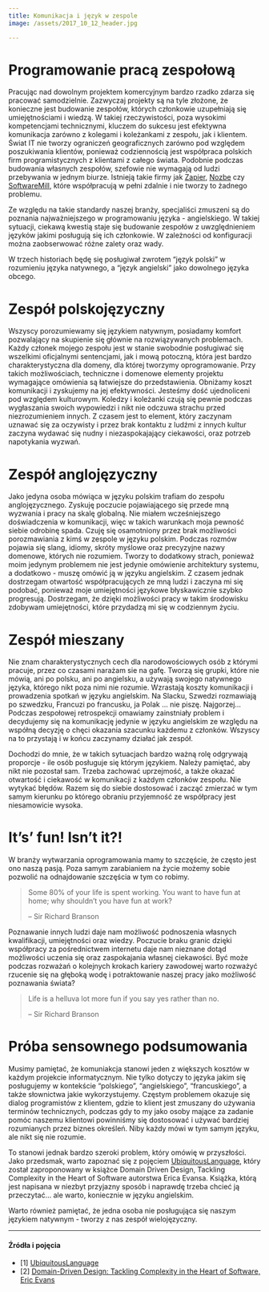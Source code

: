 ```yaml
---
title: Komunikacja i język w zespole
image: /assets/2017_10_12_header.jpg

---
```


# Programowanie pracą zespołową

Pracując nad dowolnym projektem komercyjnym bardzo rzadko zdarza się pracować samodzielnie. Zazwyczaj projekty są na tyle złożone, że konieczne jest budowanie zespołów, których członkowie uzupełniają się umiejętnościami i wiedzą. W takiej rzeczywistości, poza wysokimi kompetencjami technicznymi, kluczem do sukcesu jest efektywna komunikacja zarówno z kolegami i koleżankami z zespołu, jak i klientem. Świat IT nie tworzy ograniczeń geograficznych zarówno pod względem poszukiwania klientów, ponieważ codziennością jest współpraca polskich firm programistycznych z klientami z całego świata. Podobnie podczas budowania własnych zespołów, szefowie nie wymagają od ludzi przebywania w jednym biurze. Istnieją takie firmy jak [Zapier](http://zapier.com), [Nozbe](https://nozbe.com) czy [SoftwareMill](https://softwaremill.com/), które współpracują w pełni zdalnie i nie tworzy to żadnego problemu.

Ze względu na takie standardy naszej branży, specjaliści zmuszeni są do poznania najważniejszego w programowaniu języka - angielskiego. W takiej sytuacji, ciekawą kwestią staje się budowanie zespołów z uwzględnieniem języków jakimi posługują się ich członkowie. W zależności od konfiguracji można zaobserwować różne zalety oraz wady.

W trzech historiach będę się posługiwał zwrotem “język polski” w rozumieniu języka natywnego, a “język angielski” jako dowolnego języka obcego.

# Zespół polskojęzyczny

Wszyscy porozumiewamy się językiem natywnym, posiadamy komfort pozwalający na skupienie się głównie na rozwiązywanych problemach. Każdy członek mojego zespołu jest w stanie swobodnie posługiwać się wszelkimi oficjalnymi sentencjami, jak i mową potoczną, która jest bardzo charakterystyczna dla domeny, dla której tworzymy oprogramowanie. Przy takich możliwościach, techniczne i domenowe elementy projektu wymagające omówienia są łatwiejsze do przedstawienia. Obniżamy koszt komunikacji i zyskujemy na jej efektywności. Jesteśmy dość ujednoliceni pod względem kulturowym. Koledzy i koleżanki czują się pewnie podczas wygłaszania swoich wypowiedzi i nikt nie odczuwa strachu przed niezrozumieniem innych. Z czasem jest to element, który zaczynam uznawać się za oczywisty i przez brak kontaktu z ludźmi z innych kultur zaczyna wydawać się nudny i niezaspokajający ciekawości, oraz potrzeb napotykania wyzwań.

# Zespół anglojęzyczny

Jako jedyna osoba mówiąca w języku polskim trafiam do zespołu anglojęzycznego. Zyskuję poczucie pojawiającego się przede mną wyzwania i pracy na skalę globalną. Nie miałem wcześniejszego doświadczenia w komunikacji, więc w takich warunkach moja pewność siebie odrobinę spada. Czuję się osamotniony przez brak możliwości porozmawiania z kimś w zespole w języku polskim. Podczas rozmów pojawia się slang, idiomy, skróty myślowe oraz precyzyjne nazwy domenowe, których nie rozumiem. Tworzy to dodatkowy strach, ponieważ moim jedynym problemem nie jest jedynie omówienie architektury systemu, a dodatkowo - muszę omówić ją w języku angielskim. Z czasem jednak dostrzegam otwartość współpracujących ze mną ludzi i zaczyna mi się podobać, ponieważ moje umiejętności językowe błyskawicznie szybko progresują. Dostrzegam, że dzięki możliwości pracy w takim środowisku zdobywam umiejętności, które przydadzą mi się w codziennym życiu.

# Zespół mieszany

Nie znam charakterystycznych cech dla narodowościowych osób z którymi pracuje, przez co czasami narażam sie na gafę. Tworzą się grupki, które nie mówią, ani po polsku, ani po angielsku, a używają swojego natywnego języka, którego nikt poza nimi nie rozumie. Wzrastają koszty komunikacji i prowadzenia spotkań w języku angielskim. Na Slacku, Szwedzi rozmawiają po szwedzku, Francuzi po francusku, ja Polak … nie piszę. Najgorzej… Podczas zespołowej retrospekcji omawiamy zainstniały problem i decydujemy się na komunikację jedynie w języku angielskim ze względu na współną decyzję o chęci okazania szacunku każdemu z członków. Wszyscy na to przystają i w końcu zaczynamy działać jak zespół.

Dochodzi do mnie, że w takich sytuacjach bardzo ważną rolę odgrywają proporcje - ile osób posługuje się którym językiem. Należy pamiętać, aby nikt nie pozostał sam. Trzeba zachować uprzejmość, a także okazać otwartość i ciekawość w komunikacji z każdym członków zespołu. Nie wytykać błędów. Razem się do siebie dostosować i zacząć zmierzać w tym samym kierunku po którego obraniu przyjemność ze współpracy jest niesamowicie wysoka.

# It’s’ fun! Isn’t it?!

W branży wytwarzania oprogramowania mamy to szczęście, że często jest ono naszą pasją. Poza samym zarabianiem na życie możemy sobie pozwolić na odnajdowanie szczęścia w tym co robimy.

> Some 80% of your life is spent working. You want to have fun at home; why shouldn’t you have fun at work?
> 
> – Sir Richard Branson

Poznawanie innych ludzi daje nam możliwość podnoszenia własnych kwalifikacji, umiejętności oraz wiedzy. Poczucie braku granic dzięki współpracy za pośrednictwem internetu daje nam nieznane dotąd możliwości uczenia się oraz zaspokajania własnej ciekawości. Być może podczas rozważań o kolejnych krokach kariery zawodowej warto rozważyć rzucenie się na głęboką wodę i potraktowanie naszej pracy jako możliwość poznawania świata?

> Life is a helluva lot more fun if you say yes rather than no.
> 
> – Sir Richard Branson

# Próba sensownego podsumowania

Musimy pamiętać, że komuniakcja stanowi jeden z większych kosztów w każdym projekcie informatycznym. Nie tylko dotyczy to języka jakim się posługujemy w kontekście “polskiego”, “angielskiego”, “francuskiego”, a także słownictwa jakie wykorzystujemy. Częstym problemem okazuje się dialog programistów z klientem, gdzie to klient jest zmuszany do używania terminów technicznych, podczas gdy to my jako osoby mające za zadanie pomóc naszemu klientowi powinniśmy się dostosować i używać bardziej rozumianych przez biznes określeń. Niby każdy mówi w tym samym języku, ale nikt się nie rozumie.

To stanowi jednak bardzo szeroki problem, który omówię w przyszłości. Jako przedsmak, warto zapoznać się z pojęciem [UbiquitousLanguage](https://martinfowler.com/bliki/UbiquitousLanguage.html), który został zaproponowany w książce Domain Driven Design, Tackling Complexity in the Heart of Software autorstwa Erica Evansa. Książka, którą jest napisana w niezbyt przyjazny sposób i naprawdę trzeba chcieć ją przeczytać… ale warto, koniecznie w języku angielskim.

Warto również pamiętać, że jedna osoba nie posługująca się naszym językiem natywnym - tworzy z nas zespół wielojęzyczny.

* * *

#### Źródła i pojęcia

*   \[1\] [UbiquitousLanguage](https://martinfowler.com/bliki/UbiquitousLanguage.html)
*   \[2\] [Domain-Driven Design: Tackling Complexity in the Heart of Software, Eric Evans](https://www.amazon.com/Domain-Driven-Design-Tackling-Complexity-Software/dp/0321125215)
